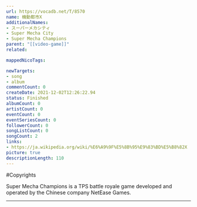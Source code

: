 ```yaml
---
url: https://vocadb.net/T/8570
name: 機動都市X
additionalNames: 
- スーパーメカシティ
- Super Mecha City 
- Super Mecha Champions
parent: "[[video-game]]"
related:

mappedNicoTags:

newTargets:
- song
- album
commentCount: 0
createDate: 2021-12-02T12:26:22.94
status: Finished
albumCount: 0
artistCount: 0
eventCount: 0
eventSeriesCount: 0
followerCount: 0
songListCount: 0
songCount: 2
links: 
- https://ja.wikipedia.org/wiki/%E6%A9%9F%E5%8B%95%E9%83%BD%E5%B8%82X
picture: true
descriptionLength: 110
---
```


#Copyrights

Super Mecha Champions is a TPS battle royale game developed and operated by the Chinese company NetEase Games.

---

